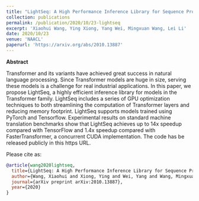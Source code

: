 ```yaml
---
title: "LightSeq: A High Performance Inference Library for Sequence Processing and Generation"
collection: publications
permalink: /publication/2020/10/23-lightseq
excerpt: 'Xiaohui Wang, Ying Xiong, Yang Wei, Mingxuan Wang, Lei Li'
date: 2020/10/23
venue: 'NAACL'
paperurl: 'https://arxiv.org/abs/2010.13887'
---
```


**Abstract** <br>

Transformer and its variants have achieved great success in natural language processing. Since Transformer models are huge in size, serving these models is a challenge for real industrial applications. In this paper, we propose LightSeq, a highly efficient inference library for models in the Transformer family. LightSeq includes a series of GPU optimization techniques to both streamlining the computation of Transformer layers and reducing memory footprint. LightSeq supports models trained using PyTorch and Tensorflow. Experimental results on standard machine translation benchmarks show that LightSeq achieves up to 14x speedup compared with TensorFlow and 1.4x speedup compared with FasterTransformer, a concurrent CUDA implementation. The code has be released publicly in this https URL.

Please cite as:
```bibtex
@article{wang2020lightseq,
  title={LightSeq: A High Performance Inference Library for Sequence Processing and Generation},
  author={Wang, Xiaohui and Xiong, Ying and Wei, Yang and Wang, Mingxuan and Li, Lei},
  journal={arXiv preprint arXiv:2010.13887},
  year={2020}
}
```